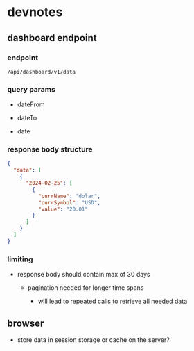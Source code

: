 # devnotes

## dashboard endpoint

### endpoint

`/api/dashboard/v1/data`

### query params

- dateFrom

- dateTo

- date

### response body structure

```json
{
  "data": [
    {
      "2024-02-25": [
        {
          "currName": "dolar",
          "currSymbol": "USD",
          "value": "20.01"
        }
      ]
    }
  ]
}
```

### limiting

- response body should contain max of 30 days

  - pagination needed for longer time spans

    - will lead to repeated calls to retrieve all needed data

## browser

- store data in session storage or cache on the server?
